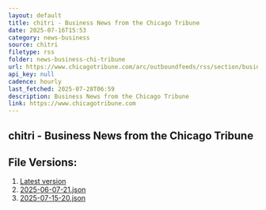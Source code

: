 ```yaml
---
layout: default
title: chitri - Business News from the Chicago Tribune
date: 2025-07-16T15:53
category: news-business
source: chitri
filetype: rss
folder: news-business-chi-tribune
url: https://www.chicagotribune.com/arc/outboundfeeds/rss/section/business/&sort=display_date:desc
api_key: null
cadence: hourly
last_fetched: 2025-07-28T06:59
description: Business News from the Chicago Tribune
link: https://www.chicagotribune.com
---
```


## chitri - Business News from the Chicago Tribune

<div id="data-chart"></div>
<div id="data-table"></div>
<script>
document.addEventListener('DOMContentLoaded', function(){
  document.getElementById('data-table').textContent = 'This source isn't supported for tables yet.';
});
</script>

## File Versions:
1. [Latest version](./latest.json)
2. [2025-06-07-21.json](./2025-06-07-21.json)
3. [2025-07-15-20.json](./2025-07-15-20.json)
